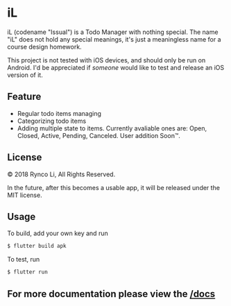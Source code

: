 # iL

iL (codename "Issual") is a Todo Manager with nothing special. The name "iL"
does not hold any special meanings, it's just a meaningless name for a course
design homework.

This project is not tested with iOS devices, and should only be run on Android.
I'd be appreciated if _someone_ would like to test and release an iOS version
of it.

## Feature

- Regular todo items managing
- Categorizing todo items
- Adding multiple state to items. Currently avaliable ones are: Open, Closed,
  Active, Pending, Canceled. User addition Soon™.

## License

© 2018 Rynco Li, All Rights Reserved.

In the future, after this becomes a usable app, it will be released under the
MIT license.

## Usage

To build, add your own key and run

```sh
$ flutter build apk
```

To test, run

```sh
$ flutter run
```

## For more documentation please view the [/docs](docs/readme.md)
